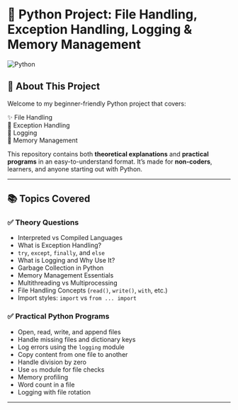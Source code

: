 # 🐍 Python Project: File Handling, Exception Handling, Logging & Memory Management

![Python](https://media.giphy.com/media/xTiTnxpQ3ghPiB2Hp6/giphy.gif)

## 📁 About This Project

Welcome to my beginner-friendly Python project that covers:

✨ File Handling  
🚨 Exception Handling  
📝 Logging  
🧠 Memory Management  

This repository contains both **theoretical explanations** and **practical programs** in an easy-to-understand format. It’s made for **non-coders**, learners, and anyone starting out with Python.

---

## 📚 Topics Covered

### ✅ Theory Questions
- Interpreted vs Compiled Languages
- What is Exception Handling?
- `try`, `except`, `finally`, and `else`
- What is Logging and Why Use It?
- Garbage Collection in Python
- Memory Management Essentials
- Multithreading vs Multiprocessing
- File Handling Concepts (`read()`, `write()`, `with`, etc.)
- Import styles: `import` vs `from ... import`

### ✅ Practical Python Programs
- Open, read, write, and append files
- Handle missing files and dictionary keys
- Log errors using the `logging` module
- Copy content from one file to another
- Handle division by zero
- Use `os` module for file checks
- Memory profiling
- Word count in a file
- Logging with file rotation

---

